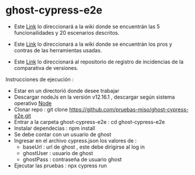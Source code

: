# ghost-cypress-e2e

* Este [Link](https://github.com/pruebas-miso/ghost-cypress-e2e/wiki/Escenarios) lo direccionará a la wiki donde se encuentrán las 5 funcionailidades y 20 escenarios descritos.

* Este [Link](https://github.com/pruebas-miso/ghost-cypress-e2e/wiki/ProsContras) lo direccionará a la wiki donde se encuentrán los pros y contras de las herramientas usadas. 

* Este [Link](https://github.com/pruebas-miso/vrt/issues) lo direccionará al repositorio de registro de incidencias de la comparativa de versiones.

Instrucciones de ejecución : 

- Estar en un directorió donde desee trabajar 
- Descargar nodeJs en la versión v12.16.1 , descargar según sistema operativo [Node](https://nodejs.org/es/download/)   
- Clonar repo : git clone https://github.com/pruebas-miso/ghost-cypress-e2e.git
- Entrar a la carpeta ghost-cypress-e2e : cd ghost-cypress-e2e 
- Instalar dependecias : npm install
- Se debe contar con un usuario de ghost 
- Ingresar en el archivo cypress.json los valores de :
  * baseUrl : url de ghost , este debe dirigirse al log in 
  * ghostUser : usuario de ghost
  * ghostPass : contraseña de usuario ghost 
- Ejecutar las pruebas : npx cypress run 

